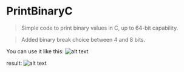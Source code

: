 # PrintBinaryC

> Simple code to print binary values ​​in C, up to 64-bit capability.

> Added binary break choice between 4 and 8 bits.

You can use it like this:
![alt text](https://ibb.co/tzV6ZVX)

result:
![alt text](https://i.ibb.co/wsZgs5c/Screenshot-20220210-174857-C4droid.jpg)
